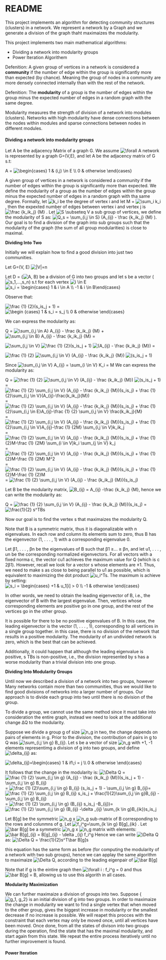 ﻿# README
This project implements an algorithm for detecting community structures (clusters) in a network. 
We represent a network by a Graph and we generate a division of the graph thaht maximaizes the modularity.

This project implements two main mathematical algorithms:

- Dividing a network into modularity groups
- Power Iteration Algorithem

Defenition: A given group of vertices in a network is considered a **community** if the number of edge within the group is significantly more than expected (by chance). 
Meaning the group of nodes in a community are more densely connected internally than with the rest of the network.

Defenition: The **modularity** of a group is the number of edges within the group minus the expected number of edges in a random graph with the same degree.

Modularity measures the strength of division of a network into modules (clusters). Networks with high modularity have dense connections between the nodes within modules and sparse connections between nodes in different modules.

#### Dividing a network into modularity groups

Let A be the adjacency Matrix of a graph G. We assume <img src="https://i.upmath.me/svg/%20%5Cforall%20" alt=" \forall " />
A network is represented by a graph G=(V,E), and let A be the adjacency matrix of G s.t:

A = <img src="https://i.upmath.me/svg/%5Cbegin%7Bcases%7D%201%20%26%20(i%2Cj)%20%5Cin%20E%20%5C%5C%200%20%26%20otherwise%20%5Cend%7Bcases%7D" alt="\begin{cases} 1 &amp; (i,j) \in E \\ 0 &amp; otherwise \end{cases}" />

A given group of vertices in a network is considered a community if the number of edges within the group is significantly more than expected. We define the modularity of a group as the number of edges within the group minus the expected number of edges in a random graph with tha same degree. 
Formally, let <img src="https://i.upmath.me/svg/k_i" alt="k_i" /> be the degree of vertex i and let M = <img src="https://i.upmath.me/svg/%5Csum_i%20k_i" alt="\sum_i k_i" />, then the expexted number of edges between vertex i and vertex j is <img src="https://i.upmath.me/svg/%5Cfrac%20%7Bk_ik_j%7D%20%7BM%7D%20" alt="\frac {k_ik_j} {M} " />  .
Let <img src="https://i.upmath.me/svg/S%20%5Csubseteq%20V%20" alt="S \subseteq V " /> a sub group of vertices, we define the modularity of S as:
<img src="https://i.upmath.me/svg/%20Q_s%20%3D%20%5Csum_%7Bi%2Cj%20%5Cin%20S%7D%20(A_%7Bij%7D%20-%20%5Cfrac%20%7Bk_ik_j%7D%20%7BM%7D%20)" alt=" Q_s = \sum_{i,j \in S} (A_{ij} - \frac {k_ik_j} {M} )" />.  
Our goal is to find a division of the graph into sub groups such that the modularity of the graph (the sum of all group modularities) is close to maximal.


**Dividing Into Two**

Initially we will explain how to find a good division into just two communities.

Let G=(V, E) <img src="https://i.upmath.me/svg/%7CV%7C%3Dn" alt="|V|=n" />

Let D = {<img src="https://i.upmath.me/svg/A%2C%20B" alt="A, B" />} be a division of G into two groups and let s be a vector (<img src="https://i.upmath.me/svg/s_1%2C...%2Cs_n" alt="s_1,...,s_n" />) s.t for each vertex <img src="https://i.upmath.me/svg/%20i%20%5Cin%20E" alt=" i \in E" />
<img src="https://i.upmath.me/svg/s_i%20%3D%20%5Cbegin%7Bcases%7D%201%20%26%20i%20%5Cin%20A%20%5C%5C%20-1%20%26%20i%20%5Cin%20B%5Cend%7Bcases%7D" alt="s_i = \begin{cases} 1 &amp; i \in A \\ -1 &amp; i \in B\end{cases}" />

Observe that: 

<img src="https://i.upmath.me/svg/%20%5Cfrac%20%7B1%7D%20%7B2%7D(s_is_j%20%2B%201)%20" alt=" \frac {1} {2}(s_is_j + 1) " /> = <img src="https://i.upmath.me/svg/%5Cbegin%20%7Bcases%7D%201%20%26%20s_i%20%3D%20s_j%20%20%20%5C%5C%200%20%26%20otherwise%20%20%5Cend%7Bcases%7D%20" alt="\begin {cases} 1 &amp; s_i = s_j   \\ 0 &amp; otherwise  \end{cases} " />

We can express the modularity as:

Q = <img src="https://i.upmath.me/svg/%20%5Csum_%7Bi%2Cj%20%5Cin%20A%7D%20A_%7Bij%7D%20-%20%5Cfrac%20%7Bk_ik_j%7D%20%7BM%7D" alt=" \sum_{i,j \in A} A_{ij} - \frac {k_ik_j} {M}" /> + <img src="https://i.upmath.me/svg/%20%5Csum_%7Bi%2Cj%20%5Cin%20B%7D%20A_%7Bij%7D%20-%20%5Cfrac%20%7Bk_ik_j%7D%20%7BM%7D" alt=" \sum_{i,j \in B} A_{ij} - \frac {k_ik_j} {M}" />  =

 <img src="https://i.upmath.me/svg/%20%5Csum_%7Bi%2Cj%20%5Cin%20V%7D%20" alt=" \sum_{i,j \in V} " /> <img src="https://i.upmath.me/svg/%5Cfrac%20%7B1%7D%20%7B2%7D(s_is_j%20%2B%201)%20" alt="\frac {1} {2}(s_is_j + 1) " /> <img src="https://i.upmath.me/svg/%20(A_%7Bij%7D%20-%20%5Cfrac%20%7Bk_ik_j%7D%20%7BM%7D)" alt=" (A_{ij} - \frac {k_ik_j} {M})" /> =

 <img src="https://i.upmath.me/svg/%5Cfrac%20%7B1%7D%20%7B2%7D%20" alt="\frac {1} {2} " /> <img src="https://i.upmath.me/svg/%20%5Csum_%7Bi%2Cj%20%5Cin%20V%7D%20(A_%7Bij%7D%20-%20%5Cfrac%20%7Bk_ik_j%7D%20%7BM%7D)" alt=" \sum_{i,j \in V} (A_{ij} - \frac {k_ik_j} {M})" /> <img src="https://i.upmath.me/svg/%20(s_is_j%20%2B%201)%20" alt=" (s_is_j + 1) " />

Since <img src="https://i.upmath.me/svg/%20%5Csum_%7Bi%2Cj%20%5Cin%20V%7D%20A_%7Bij%7D%20%3D%20%5Csum_%7Bi%20%5Cin%20V%7D%20K_i%20%3D%20M" alt=" \sum_{i,j \in V} A_{ij} = \sum_{i \in V} K_i = M" />
We can express the modularity as:

Q =  <img src="https://i.upmath.me/svg/%5Cfrac%20%7B1%7D%20%7B2%7D%20" alt="\frac {1} {2} " /> <img src="https://i.upmath.me/svg/%20%5Csum_%7Bi%2Cj%20%5Cin%20V%7D%20(A_%7Bij%7D%20-%20%5Cfrac%20%7Bk_ik_j%7D%20%7BM%7D)" alt=" \sum_{i,j \in V} (A_{ij} - \frac {k_ik_j} {M})" /> <img src="https://i.upmath.me/svg/%20(s_is_j%20%2B%201)%20" alt=" (s_is_j + 1) " /> = <img src="https://i.upmath.me/svg/%20%5Cfrac%20%7B1%7D%20%7B2%7D%20%5Csum_%7Bi%2Cj%20%5Cin%20V%7D%20(A_%7Bij%7D%20-%20%20%5Cfrac%20%7Bk_ik_j%7D%20%7BM%7D)(s_is_j)%20%2B%20%5Cfrac%20%7B1%7D%7B2%7D%5Csum_%7Bi%2Cj%20%5Cin%20V%7D(A_%7Bij%7D-%5Cfrac%7Bk_ik_j%7D%7BM%7D)" alt=" \frac {1} {2} \sum_{i,j \in V} (A_{ij} -  \frac {k_ik_j} {M})(s_is_j) + \frac {1}{2}\sum_{i,j \in V}(A_{ij}-\frac{k_ik_j}{M})" />  = 
 <img src="https://i.upmath.me/svg/%20%5Cfrac%20%7B1%7D%20%7B2%7D%20%5Csum_%7Bi%2Cj%20%5Cin%20V%7D%20(A_%7Bij%7D%20-%20%20%5Cfrac%20%7Bk_ik_j%7D%20%7BM%7D)(s_is_j)%20%2B%20%5Cfrac%20%7B1%7D%7B2%7D%5Csum_%7Bi%2Cj%20%5Cin%20E%7DA_%7Bij%7D-%5Cfrac%20%7B1%7D%20%7B2%7D%20%5Csum_%7Bi%2Cj%20%5Cin%20V%7D%20%5Cfrac%7Bk_ik_j%7D%7BM%7D" alt=" \frac {1} {2} \sum_{i,j \in V} (A_{ij} -  \frac {k_ik_j} {M})(s_is_j) + \frac {1}{2}\sum_{i,j \in E}A_{ij}-\frac {1} {2} \sum_{i,j \in V} \frac{k_ik_j}{M}" /> = 
<img src="https://i.upmath.me/svg/%20%5Cfrac%20%7B1%7D%20%7B2%7D%20%5Csum_%7Bi%2Cj%20%5Cin%20V%7D%20(A_%7Bij%7D%20-%20%20%5Cfrac%20%7Bk_ik_j%7D%20%7BM%7D)(s_is_j)%20%2B%20%5Cfrac%20%7B1%7D%7B2%7D%5Csum_%7Bi%2Cj%20%5Cin%20V%7DA_%7Bij%7D-%5Cfrac%20%7B1%7D%20%7B2M%7D%20%5Csum_%7Bi%2Cj%20%5Cin%20V%7Dk_ik_j" alt=" \frac {1} {2} \sum_{i,j \in V} (A_{ij} -  \frac {k_ik_j} {M})(s_is_j) + \frac {1}{2}\sum_{i,j \in V}A_{ij}-\frac {1} {2M} \sum_{i,j \in V}k_ik_j" /> = 
 <img src="https://i.upmath.me/svg/%20%5Cfrac%20%7B1%7D%20%7B2%7D%20%5Csum_%7Bi%2Cj%20%5Cin%20V%7D%20(A_%7Bij%7D%20-%20%20%5Cfrac%20%7Bk_ik_j%7D%20%7BM%7D)(s_is_j)%20%2B%20%5Cfrac%20%7B1%7D%7B2%7DM-%5Cfrac%20%7B1%7D%20%7B2M%7D%20%5Csum_%7Bi%20%5Cin%20V%7Dk_i%20%5Csum_%7Bj%20%5Cin%20V%7D%20k_j" alt=" \frac {1} {2} \sum_{i,j \in V} (A_{ij} -  \frac {k_ik_j} {M})(s_is_j) + \frac {1}{2}M-\frac {1} {2M} \sum_{i \in V}k_i \sum_{j \in V} k_j" /> = 
<img src="https://i.upmath.me/svg/%20%5Cfrac%20%7B1%7D%20%7B2%7D%20%5Csum_%7Bi%2Cj%20%5Cin%20V%7D%20(A_%7Bij%7D%20-%20%20%5Cfrac%20%7Bk_ik_j%7D%20%7BM%7D)(s_is_j)%20%2B%20%5Cfrac%20%7B1%7D%7B2%7DM-%5Cfrac%20%7B1%7D%20%7B2M%7D%20M%5E2%20" alt=" \frac {1} {2} \sum_{i,j \in V} (A_{ij} -  \frac {k_ik_j} {M})(s_is_j) + \frac {1}{2}M-\frac {1} {2M} M^2 " /> =
 <img src="https://i.upmath.me/svg/%20%5Cfrac%20%7B1%7D%20%7B2%7D%20%5Csum_%7Bi%2Cj%20%5Cin%20V%7D%20(A_%7Bij%7D%20-%20%20%5Cfrac%20%7Bk_ik_j%7D%20%7BM%7D)(s_is_j)%20%2B%20%5Cfrac%20%7B1%7D%7B2%7DM-%5Cfrac%20%7B1%7D%20%7B2%7DM" alt=" \frac {1} {2} \sum_{i,j \in V} (A_{ij} -  \frac {k_ik_j} {M})(s_is_j) + \frac {1}{2}M-\frac {1} {2}M" /> = 
<img src="https://i.upmath.me/svg/%20%5Cfrac%20%7B1%7D%20%7B2%7D%20%5Csum_%7Bi%2Cj%20%5Cin%20V%7D%20(A_%7Bij%7D%20-%20%20%5Cfrac%20%7Bk_ik_j%7D%20%7BM%7D)(s_is_j)%20" alt=" \frac {1} {2} \sum_{i,j \in V} (A_{ij} -  \frac {k_ik_j} {M})(s_is_j) " />

Let B be the modularity matrix, <img src="https://i.upmath.me/svg/B_%7Bij%7D%20%3D%20A_%7Bij%7D%20-%5Cfrac%20%7Bk_ik_j%7D%20%7BM%7D%20" alt="B_{ij} = A_{ij} -\frac {k_ik_j} {M} " />, hence we can write the modularity as:

Q = <img src="https://i.upmath.me/svg/%20%5Cfrac%20%7B1%7D%20%7B2%7D%20%5Csum_%7Bi%2Cj%20%5Cin%20V%7D%20(A_%7Bij%7D%20-%20%20%5Cfrac%20%7Bk_ik_j%7D%20%7BM%7D)(s_is_j)%20" alt=" \frac {1} {2} \sum_{i,j \in V} (A_{ij} -  \frac {k_ik_j} {M})(s_is_j) " /> =
<img src="https://i.upmath.me/svg/%20%5Cfrac%7B1%7D%7B2%7D%20s%5ETBs" alt=" \frac{1}{2} s^TBs" />

Now our goal is to find the vertex s that maximaizes the modularity Q.

Note that B is a symmetric matrix, thus it is diagonalizable with n eigenvalues. In each
row and column its elements sum to zero, thus B has the eigenvector (1, . . . , 1) with a
corresponding eigenvalue 0.

Let β1, . . . , βn be the eigenvalues of B such that β1 ≥... ≥ βn, and let u1, . . . , un be the
corresponding normalized eigenvectors. For all vectors with a fixed norma c, the vector cu1
achieves the maximum value for Q (which is c
2β1). However, recall we look for a vector s
whose elements are ±1. Thus, we need to make s as close to being parallel to u1 as possible,
which is equivalent to maximizing the dot product <img src="https://i.upmath.me/svg/u_i%5ETs" alt="u_i^Ts" />.
The maximum is achieve by setting:
<img src="https://i.upmath.me/svg/s_i%20%3D%20%5Cbegin%7Bcases%7D%20%2B1%20%26%20u_1%5Bi%5D%20%3E%200%20%5C%5C%20-1%20%26%20otherwise%20%5Cend%7Bcases%7D" alt="s_i = \begin{cases} +1 &amp; u_1[i] &gt; 0 \\ -1 &amp; otherwise \end{cases}" />

In other words, we need to obtain the leading eigenvector of B, i.e., the eigenvector of B
with the largest eigenvalue. Then, vertices whose corresponding elements are positive go in
one group, and the rest of the vertices go in the other group.

It is possible for there to be no positive eigenvalues of B. In this case, the leading eigenvector
is the vector (1, . . . , 1), corresponding to all vertices in a single group together. in this case, there is no division of the network
that results in a positive modularity. The modularity of an undivided network is zero, which
is the best that can be achieved.

Additionally, it could happen that although the leading eigenvalue is positive, s
TBs is
non-positive, i.e., the division represented by s has a worse modularity than a trivial division
into one group.

**Dividing Into Modularity Groups**

Until now we described a division of a network into two groups, however Many networks contain more than two communities, thus we would like to find
good divisions of networks into a larger number of groups. Our approach is to divide each group into two until there is no division of the group.

To divide a group, we cannot use the same method since it must take into consideration
the entire graph, instead we need to look at the additional change ∆Q to the modularity.

Suppose we divide a group g of size <img src="https://i.upmath.me/svg/n_g" alt="n_g" /> in two, the change depends on pairs of elements in g.
Prior to the division, the contribution of pairs in g to Q was <img src="https://i.upmath.me/svg/%20%5Csum_%7Bi%2Cj%20%5Cin%20g%7D%20B_%7Bij%7D%20" alt=" \sum_{i,j \in g} B_{ij} " />. Let s be a vector of size <img src="https://i.upmath.me/svg/%20n_g" alt=" n_g" /> with +1, -1 elements representimg a division of g into two groups, and define <img src="https://i.upmath.me/svg/%20%5Cdelta_%7Bij%7D%20" alt=" \delta_{ij} " /> as:

<img src="https://i.upmath.me/svg/%20%5Cdelta_%7Bij%7D%3D%5Cbegin%7Bcases%7D%201%20%26%20if%5C%3Bi%20%3D%20j%20%5C%5C%200%20%26%20otherwise%20%5Cend%7Bcases%7D" alt=" \delta_{ij}=\begin{cases} 1 &amp; if\;i = j \\ 0 &amp; otherwise \end{cases}" />

It follows that the change in the modularity is:
<img src="https://i.upmath.me/svg/%5CDelta%20Q" alt="\Delta Q" /> = <img src="https://i.upmath.me/svg/%5Cfrac%20%7B1%7D%20%7B2%7D%20%20%5Csum_%7Bi%2Cj%20%5Cin%20g%7D%20(A_%7Bij%7D%20-%20%5Cfrac%20%7Bk_ik_j%7D%20%7BM%7D)(s_is_j%20%2B%201)%20-%20%5Csum_%7Bi%2Cj%20%5Cin%20g%7D%20B_%7Bij%7D" alt="\frac {1} {2}  \sum_{i,j \in g} (A_{ij} - \frac {k_ik_j} {M})(s_is_j + 1) - \sum_{i,j \in g} B_{ij}" /> =
<img src="https://i.upmath.me/svg/%5Cfrac%20%7B1%7D%20%7B2%7D%5Csum_%7Bi%2Cj%20%5Cin%20g%7D%20B_%7Bij%7D%20(s_is_j%20%2B%201)%20-%20%5Csum_%7Bi%2Cj%20%5Cin%20g%7D%20B_%7Bij%7D" alt="\frac {1} {2}\sum_{i,j \in g} B_{ij} (s_is_j + 1) - \sum_{i,j \in g} B_{ij}" />=
<img src="https://i.upmath.me/svg/%5Cfrac%20%7B1%7D%20%7B2%7D%20%5Csum_%7Bi%2Cj%20%5Cin%20g%7D%20B_%7Bij%7D%20s_is_j%20%2B%20%5Cfrac%7B1%7D%7B2%7D%5Csum_%7Bi%2Cj%20%5Cin%20g%7DB_%7Bij%7D%20-%20%5Csum_%7Bi%2Cj%20%5Cin%20g%7D%20B_%7Bij%7D" alt="\frac {1} {2} \sum_{i,j \in g} B_{ij} s_is_j + \frac{1}{2}\sum_{i,j \in g}B_{ij} - \sum_{i,j \in g} B_{ij}" /> =
<img src="https://i.upmath.me/svg/%5Cfrac%20%7B1%7D%20%7B2%7D%20%5Csum_%7Bi%2Cj%20%5Cin%20g%7D%20(B_%7Bij%7D%20s_is_j%20-B_%7Bij%7D)%20" alt="\frac {1} {2} \sum_{i,j \in g} (B_{ij} s_is_j -B_{ij}) " />=
<img src="https://i.upmath.me/svg/%5Cfrac%20%7B1%7D%20%7B2%7D%20%5Csum_%7Bi%2Cj%20%5Cin%20g%7D%20(B_%7Bij%7D%20-%5Cdelta%20_%7Bij%7D%20%5Csum_%7Bk%20%5Cin%20g%7DB_%7Bik%7D)s_is_j" alt="\frac {1} {2} \sum_{i,j \in g} (B_{ij} -\delta _{ij} \sum_{k \in g}B_{ik})s_is_j" />

Let B[g] be the symmetric <img src="https://i.upmath.me/svg/n_g" alt="n_g" /> x <img src="https://i.upmath.me/svg/n_g" alt="n_g" /> sub-matrix of B corresponding to the rows and colunmns of g. Let <img src="https://i.upmath.me/svg/f_i%5Eg%3D%5Csum_%7Bk%20%5Cin%20g%7D%20B%5Bg%5D_%7Bik%7D%20" alt="f_i^g=\sum_{k \in g} B[g]_{ik} " /> .
Let <img src="https://i.upmath.me/svg/%5Cbar%20B%5Bg%5D" alt="\bar B[g]" /> be a symmetric <img src="https://i.upmath.me/svg/n_g" alt="n_g" /> x <img src="https://i.upmath.me/svg/n_g" alt="n_g" /> matrix with elements:
<img src="https://i.upmath.me/svg/%5Cbar%20B%5Bg%5D_%7Bij%7D%20%3D%20B%5Bg%5D_%7Bij%7D%20-%20%5Cdelta%20_%7Bij%7D%20f_i%5Eg%20" alt="\bar B[g]_{ij} = B[g]_{ij} - \delta _{ij} f_i^g " />
Hence we can write <img src="https://i.upmath.me/svg/%5CDelta%20Q" alt="\Delta Q" /> as:
<img src="https://i.upmath.me/svg/%5CDelta%20Q%20%3D%20%5Cfrac%7B1%7D%7B2%7Ds%5ET%5Cbar%20B%5Bg%5Ds%20" alt="\Delta Q = \frac{1}{2}s^T\bar B[g]s " />

this equation has the same form as before (for computing the modularity of a network with two sub groups), hence we can applay the same algorithm to maximaize <img src="https://i.upmath.me/svg/%5CDelta%20Q" alt="\Delta Q" />, according to the leading eigenpair of <img src="https://i.upmath.me/svg/%5Cbar%20B%5Bg%5D%20" alt="\bar B[g] " />

Note that if g is the eintire graph then <img src="https://i.upmath.me/svg/%20%5Cforall%20i%0A%3A%20f_i%5Eg%20%3D%200%20" alt=" \forall i
: f_i^g = 0 " /> and thus <img src="https://i.upmath.me/svg/%5Cbar%20B%5Bg%5D%20%3D%20B" alt="\bar B[g] = B" />, allowing us to use this algorith in all cases.

**Modularity Maximization**

We can further maximaize a division of groups into two. Suppose {<img src="https://i.upmath.me/svg/g_1%2C%20g_2" alt="g_1, g_2" />} is an initial division of g into two groups. In order to maximaize the change in modularity we want to find a single vertex that when moved to the other group, gives the biggest increase in modularity or the smallest decrease if no increase is possible.
We will reapet this procces with the constraint that each vertex may only be moved once, until all vertices have been moved. Once done, from all the states of divison into two groups during the operation, find the state that has the maximal modularity, and start again from this state.
We repeat the entire process iteratively until no further improvement is found.

#### Power Iteration

